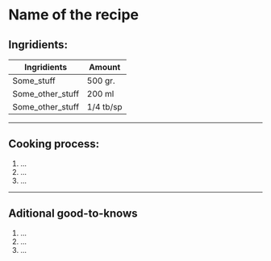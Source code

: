 # Name of the recipe

## Ingridients:

| Ingridients | Amount |
|---|---|
| Some_stuff | 500 gr.  |
| Some_other_stuff | 200 ml |
| Some_other_stuff | 1/4 tb/sp |


---
## Cooking process:
1) ...
2) ...
3) ...
----
## Aditional good-to-knows
1) ...
2) ...
3) ...
